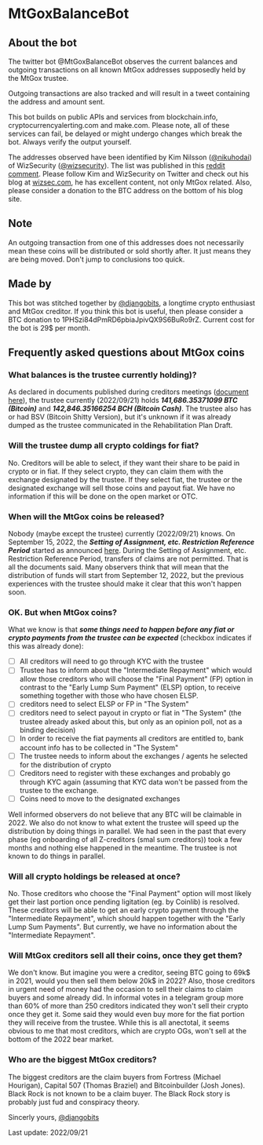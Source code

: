 # MtGoxBalanceBot


## About the bot

The twitter bot @MtGoxBalanceBot observes the current balances and outgoing transactions on all known MtGox addresses supposedly held by the MtGox trustee. 

Outgoing transactions are also tracked and will result in a tweet containing the address and amount sent. 

This bot builds on public APIs and services from blockchain.info, cryptocurrencyalerting.com and make.com. Please note, all of these services can fail, be delayed or might undergo changes which break the bot. Always verify the output yourself.

The addresses observed have been identified by Kim Nilsson ([@nikuhodai](https://twitter.com/nikuhodai)) of WizSecurity ([@wizsecurity](https://twitter.com/wizsecurity)). The list was published in this [reddit comment](https://www.reddit.com/r/mtgoxinsolvency/comments/82m0dl/comment/dvd2vre/). Please follow Kim and WizSecurity on Twitter and check out his blog at [wizsec.com](https://blog.wizsec.jp/), he has excellent content, not only MtGox related. Also, please consider a donation to the BTC address on the bottom of his blog site.

## Note

An outgoing transaction from one of this addresses does not necessarily mean these coins will be distributed or sold shortly after. It just means they are being moved. Don't jump to conclusions too quick.


## Made by

This bot was stitched together by [@djangobits](https://twitter.com/djangobits), a longtime crypto enthusiast and MtGox creditor. If you think this bot is useful, then please consider a BTC donation to 1PHSzi84dPmRD6pbiaJpivQX9S6BuRo9rZ. Current cost for the bot is 29$ per month. 

## Frequently asked questions about MtGox coins

### What balances is the trustee currently holding)?
As declared in documents published during creditors meetings ([document here](http://www.mtgox.com/img/pdf/20191001_report.pdf)), the trustee currently (2022/09/21) holds ***141,686.35371099 BTC (Bitcoin)*** and ***142,846.35166254 BCH (Bitcoin Cash)***. The trustee also has or had BSV (Bitcoin Shitty Version), but it's unknown if it was already dumped as the trustee communicated in the Rehabilitation Plan Draft.

### Will the trustee dump all crypto coldings for fiat?
No. Creditors will be able to select, if they want their share to be paid in crypto or in fiat. If they select crypto, they can claim them with the exchange designated by the trustee. If they select fiat, the trustee or the designated exchange will sell those coins and payout fiat. We have no information if this will be done on the open market or OTC.

### When will the MtGox coins be released?
Nobody (maybe except the trustee) currently (2022/09/21) knows. On September 15, 2022, the ***Setting of Assignment, etc. Restriction Reference Period*** started as announced [here](http://www.mtgox.com/img/pdf/20220831_announcement_en.pdf). During the Setting of Assignment, etc. Restriction Reference Period, transfers of claims are not permitted. That is all the documents said. Many observers think that will mean that the distribution of funds will start from September 12, 2022, but the previous experiences with the trustee should make it clear that this won't happen soon.

### OK. But when MtGox coins?
What we know is that ***some things need to happen before any fiat or crypto payments from the trustee can be expected*** (checkbox indicates if this was already done): 

- [ ] All creditors will need to go through KYC with the trustee
- [ ] Trustee has to inform about the "Intermediate Repayment" which would allow those creditors who will choose the "Final Payment" (FP) option in contrast to the "Early Lump Sum Payment" (ELSP) option, to receive something together with those who have chosen ELSP.
- [ ] creditors need to select ELSP or FP in "The System"
- [ ] creditors need to select payout in crypto or fiat in "The System" (the trustee already asked about this, but only as an opinion poll, not as a binding decision)
- [ ] In order to receive the fiat payments all creditors are entitled to, bank account info has to be collected in "The System"
- [ ] The trustee needs to inform about the exchanges / agents he selected for the distribution of crypto
- [ ] Creditors need to register with these exchanges and probably go through KYC again (assuming that KYC data won't be passed from the trustee to the exchange.
- [ ] Coins need to move to the designated exchanges

Well informed observers do not believe that any BTC will be claimable in 2022. We also do not know to what extent the trustee will speed up the distribution by doing things in parallel. We had seen in the past that every phase (eg onboarding of all Z-creditors (smal sum creditors)) took a few months and nothing else happened in the meantime. The trustee is not known to do things in parallel. 

### Will all crypto holdings be released at once?
No. Those creditors who choose the "Final Payment" option will most likely get their last portion once pending ligitation (eg. by Coinlib) is resolved. These creditors will be able to get an early crypto payment through the "Intermediate Repayment", which should happen together with the "Early Lump Sum Payments". But currently, we have no information about the "Intermediate Repayment".

### Will MtGox creditors sell all their coins, once they get them?
We don't know. But imagine you were a creditor, seeing BTC going to 69k$ in 2021, would you then sell them below 20k$ in 2022? Also, those creditors in urgent need of money had the occasion to sell their claims to claim buyers and some already did. In informal votes in a telegram group more than 60% of more than 250 creditors indicated they won't sell their crypto once they get it. Some said they would even buy more for the fiat portion they will receive from the trustee. While this is all anectotal, it seems obvious to me that most creditors, which are crypto OGs, won't sell at the bottom of the 2022 bear market.

### Who are the biggest MtGox creditors?
The biggest creditors are the claim buyers from Fortress (Michael Hourigan), Capital 507 (Thomas Braziel) and Bitcoinbuilder (Josh Jones). Black Rock is not known to be a claim buyer. The Black Rock story is probably just fud and conspiracy theory.

Sincerly yours,
[@djangobits](https://twitter.com/djangobits)

Last update: 2022/09/21







